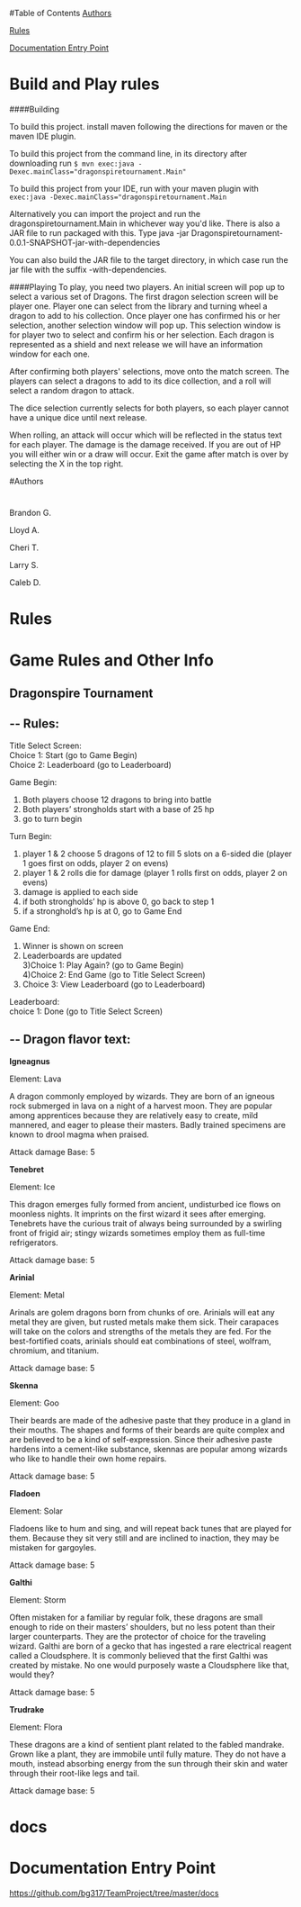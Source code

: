 #Table of Contents
[Authors](#authors)

[Rules](#rules)

[Documentation Entry Point](#docs)


# Build and Play rules

####Building

To build this project. install maven following the directions for maven or the maven IDE plugin.

To build this project from the command line, in its directory after downloading run
```$ mvn exec:java -Dexec.mainClass="dragonspiretournament.Main"```

To build this project from your IDE, run with your maven plugin with
```exec:java -Dexec.mainClass="dragonspiretournament.Main```

Alternatively you can import the project and run the dragonspiretournament.Main in whichever way you'd like. There is also a JAR file to run packaged with this. Type java -jar Dragonspiretournament-0.0.1-SNAPSHOT-jar-with-dependencies

You can also build the JAR file to the target directory, in which case run the jar file with the suffix -with-dependencies.

####Playing
To play, you need two players. An initial screen will pop up to select a various set of Dragons. The first dragon selection screen will be player one. Player one can select from the library and turning wheel a dragon to add to his collection. Once player one has confirmed his or her selection, another selection window will pop up. This selection window is for player two to select and confirm his or her selection. Each dragon is represented as a shield and next release we will have an information window for each one. 

After confirming both players' selections, move onto the match screen. The players can select a dragons to add to its dice collection, and a roll will select a random dragon to attack. 

The dice selection currently selects for both players, so each player cannot have a unique dice until next release. 

When rolling, an attack will occur which will be reflected in the status text for each player. The damage is the damage received. If you are out of HP you will either win or a draw will occur. Exit the game after match is over by selecting the X in the top right.

#Authors
# <a name="authors"></a>
Brandon G.

Lloyd A.

Cheri T.

Larry S. 

Caleb D.

# Rules
# <a name="rules"></a>Game Rules and Other Info

Dragonspire Tournament
--------------------------

--
Rules:
--

Title Select Screen:<br/>
Choice 1: Start  (go to Game Begin)<br/>
Choice 2: Leaderboard (go to Leaderboard)<br/>

Game Begin:<br/>
1) Both players choose 12 dragons to bring into battle<br/>
2) Both players’ strongholds start with a base of 25 hp<br/>
3) go to turn begin<br/>

Turn Begin:<br/>
1) player 1 & 2 choose 5 dragons of 12 to fill 5 slots on a 6-sided die (player 1 goes first on odds, player 2 on evens)<br/>
2) player 1 & 2 rolls die for damage (player 1 rolls first on odds, player 2 on evens)<br/>
3) damage is applied to each side<br/>
4) if both strongholds’ hp is above 0, go back to step 1<br/>
5) if a stronghold’s hp is at 0, go to Game End<br/>

Game End:<br/>
1) Winner is shown on screen<br/>
2) Leaderboards are updated<br/>
3)Choice 1: Play Again? (go to Game Begin)<br/>
4)Choice 2: End Game (go to Title Select Screen)<br/>
5) Choice 3: View Leaderboard (go to Leaderboard)<br/>

Leaderboard:<br/>
choice 1: Done (go to Title Select Screen)<br/>

--
Dragon flavor text:
--

<strong>Igneagnus</strong><br/>

Element: Lava<br/>

A dragon commonly employed by wizards. They are born of an igneous rock submerged in lava on a night of a harvest moon. They are popular among apprentices because they are relatively easy to create, mild mannered, and eager to please their masters. Badly trained specimens are known to drool magma when praised. 

Attack damage Base: 5

<strong>Tenebret</strong><br/>

Element: Ice<br/>

This dragon emerges fully formed from ancient, undisturbed ice flows on moonless nights. It imprints on the first wizard it sees after emerging. Tenebrets have the curious trait of always being surrounded by a swirling front of frigid air; stingy wizards sometimes employ them as full-time refrigerators.

Attack damage base: 5

<strong>Arinial</strong><br/>

Element: Metal<br/>

Arinals are golem dragons born from chunks of ore. Arinials will eat any metal they are given, but rusted metals make them sick. Their carapaces will take on the colors and strengths of the metals they are fed. For the best-fortified coats, arinials should eat combinations of steel, wolfram, chromium, and titanium.

Attack damage base: 5

<strong>Skenna</strong></br>

Element: Goo</br>

Their beards are made of the adhesive paste that they produce in a gland in their mouths. The shapes and forms of their beards are quite complex and are believed to be a kind of self-expression. Since their adhesive paste hardens into a cement-like substance, skennas are popular among wizards who like to handle their own home repairs.

Attack damage base: 5

<strong>Fladoen</strong><br/>

Element: Solar

Fladoens like to hum and sing, and will repeat back tunes that are played for them. Because they sit very still and are inclined to inaction, they may be mistaken for gargoyles.

Attack damage base: 5

<strong>Galthi</strong><br/>

Element: Storm<br/>

Often mistaken for a familiar by regular folk, these dragons are small enough to ride on their masters’ shoulders, but no less potent than their larger counterparts. They are the protector of choice for the traveling wizard.  Galthi are born of a gecko that has ingested a rare electrical reagent called a Cloudsphere. It is commonly believed that the first Galthi was created by mistake. No one would purposely waste a Cloudsphere like that, would they?

Attack damage base: 5

<strong>Trudrake</strong><br/>

Element: Flora<br/>

These dragons are a kind of sentient plant related to the fabled mandrake. Grown like a plant, they are immobile until fully mature. They do not have a mouth, instead absorbing energy from the sun through their skin and water through their root-like legs and tail.

Attack damage base: 5

# docs
# <a href="docs"></a> Documentation Entry Point

https://github.com/bg317/TeamProject/tree/master/docs

